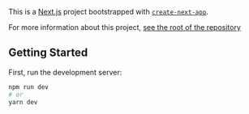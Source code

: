 This is a [Next.js](https://nextjs.org/) project bootstrapped with [`create-next-app`](https://github.com/vercel/next.js/tree/canary/packages/create-next-app).

For more information about this project, [see the root of the repository](https://github.com/xyeres/web3-tip-a-developer)
## Getting Started

First, run the development server:

```bash
npm run dev
# or
yarn dev
```